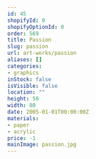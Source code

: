 ```yaml
---
id: 45
shopifyId: 0
shopifyOptionId: 0
order: 569
title: Passion
slug: passion
url: art-works/passion
aliases: []
categories:
- graphics
inStock: false
isVisible: false
location: ""
height: 50
width: 80
date: 2005-01-01T00:00:00Z
materials:
- paper
- acrylic
price: -1
mainImage: passion.jpg
---
```

